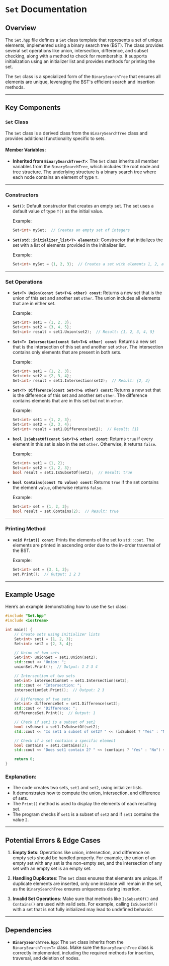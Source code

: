 # `Set` Documentation

## Overview

The `Set.hpp` file defines a `Set` class template that represents a set of unique elements, implemented using a binary search tree (BST). The class provides several set operations like union, intersection, difference, and subset checking, along with a method to check for membership. It supports initialization using an initializer list and provides methods for printing the set.

The `Set` class is a specialized form of the `BinarySearchTree` that ensures all elements are unique, leveraging the BST's efficient search and insertion methods.

---

## Key Components

### `Set` Class

The `Set` class is a derived class from the `BinarySearchTree` class and provides additional functionality specific to sets.

#### Member Variables:
- **Inherited from `BinarySearchTree<T>`**: The `Set` class inherits all member variables from the `BinarySearchTree`, which includes the root node and tree structure. The underlying structure is a binary search tree where each node contains an element of type `T`.

---

### Constructors

- **`Set()`**: Default constructor that creates an empty set. The set uses a default value of type `T()` as the initial value.

  Example:
  ```cpp
  Set<int> mySet;  // Creates an empty set of integers
  ```

- **`Set(std::initializer_list<T> elements)`**: Constructor that initializes the set with a list of elements provided in the initializer list.

  Example:
  ```cpp
  Set<int> mySet = {1, 2, 3};  // Creates a set with elements 1, 2, and 3
  ```

---

### Set Operations

- **`Set<T> Union(const Set<T>& other) const`**: Returns a new set that is the union of this set and another set `other`. The union includes all elements that are in either set.

  Example:
  ```cpp
  Set<int> set1 = {1, 2, 3};
  Set<int> set2 = {3, 4, 5};
  Set<int> result = set1.Union(set2);  // Result: {1, 2, 3, 4, 5}
  ```

- **`Set<T> Intersection(const Set<T>& other) const`**: Returns a new set that is the intersection of this set and another set `other`. The intersection contains only elements that are present in both sets.

  Example:
  ```cpp
  Set<int> set1 = {1, 2, 3};
  Set<int> set2 = {2, 3, 4};
  Set<int> result = set1.Intersection(set2);  // Result: {2, 3}
  ```

- **`Set<T> Difference(const Set<T>& other) const`**: Returns a new set that is the difference of this set and another set `other`. The difference contains elements that are in this set but not in `other`.

  Example:
  ```cpp
  Set<int> set1 = {1, 2, 3};
  Set<int> set2 = {2, 3, 4};
  Set<int> result = set1.Difference(set2);  // Result: {1}
  ```

- **`bool IsSubsetOf(const Set<T>& other) const`**: Returns `true` if every element in this set is also in the set `other`. Otherwise, it returns `false`.

  Example:
  ```cpp
  Set<int> set1 = {1, 2};
  Set<int> set2 = {1, 2, 3};
  bool result = set1.IsSubsetOf(set2);  // Result: true
  ```

- **`bool Contains(const T& value) const`**: Returns `true` if the set contains the element `value`, otherwise returns `false`.

  Example:
  ```cpp
  Set<int> set = {1, 2, 3};
  bool result = set.Contains(2);  // Result: true
  ```

---

### Printing Method

- **`void Print() const`**: Prints the elements of the set to `std::cout`. The elements are printed in ascending order due to the in-order traversal of the BST.

  Example:
  ```cpp
  Set<int> set = {3, 1, 2};
  set.Print();  // Output: 1 2 3
  ```

---

## Example Usage

Here’s an example demonstrating how to use the `Set` class:

```cpp
#include "Set.hpp"
#include <iostream>

int main() {
    // Create sets using initializer lists
    Set<int> set1 = {1, 2, 3};
    Set<int> set2 = {2, 3, 4};

    // Union of two sets
    Set<int> unionSet = set1.Union(set2);
    std::cout << "Union: ";
    unionSet.Print();  // Output: 1 2 3 4

    // Intersection of two sets
    Set<int> intersectionSet = set1.Intersection(set2);
    std::cout << "Intersection: ";
    intersectionSet.Print();  // Output: 2 3

    // Difference of two sets
    Set<int> differenceSet = set1.Difference(set2);
    std::cout << "Difference: ";
    differenceSet.Print();  // Output: 1

    // Check if set1 is a subset of set2
    bool isSubset = set1.IsSubsetOf(set2);
    std::cout << "Is set1 a subset of set2? " << (isSubset ? "Yes" : "No") << std::endl;

    // Check if a set contains a specific element
    bool contains = set1.Contains(2);
    std::cout << "Does set1 contain 2? " << (contains ? "Yes" : "No") << std::endl;

    return 0;
}
```

### Explanation:
- The code creates two sets, `set1` and `set2`, using initializer lists.
- It demonstrates how to compute the union, intersection, and difference of sets.
- The `Print()` method is used to display the elements of each resulting set.
- The program checks if `set1` is a subset of `set2` and if `set1` contains the value `2`.

---

## Potential Errors & Edge Cases

1. **Empty Sets**: Operations like union, intersection, and difference on empty sets should be handled properly. For example, the union of an empty set with any set is the non-empty set, and the intersection of any set with an empty set is an empty set.

2. **Handling Duplicates**: The `Set` class ensures that elements are unique. If duplicate elements are inserted, only one instance will remain in the set, as the `BinarySearchTree` ensures uniqueness during insertion.

3. **Invalid Set Operations**: Make sure that methods like `IsSubsetOf()` and `Contains()` are used with valid sets. For example, calling `IsSubsetOf()` with a set that is not fully initialized may lead to undefined behavior.

---

## Dependencies

- **`BinarySearchTree.hpp`**: The `Set` class inherits from the `BinarySearchTree<T>` class. Make sure the `BinarySearchTree` class is correctly implemented, including the required methods for insertion, traversal, and deletion of nodes.
